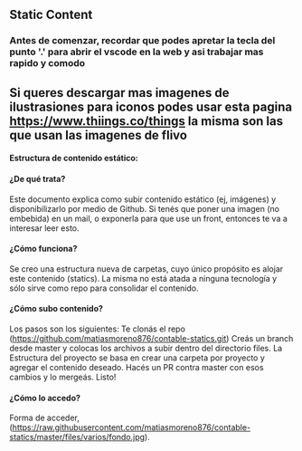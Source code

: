 <h2><b>Static Content</b></h2>

### Antes de comenzar, recordar que podes apretar la tecla del punto '.' para abrir el vscode en la web y asi trabajar mas rapido y comodo

## Si queres descargar mas imagenes de ilustrasiones para iconos podes usar esta pagina https://www.thiings.co/things la misma son las que usan las imagenes de flivo

<h4>Estructura de contenido estático:</h4>

<h4>¿De qué trata?</h4>

Este documento explica como subir contenido estático (ej, imágenes) y disponibilizarlo por medio de Github.
Si tenés que poner una imagen (no embebida) en un mail, o exponerla para que use un front, entonces te va a interesar leer esto.

<h4>¿Cómo funciona?</h4>

Se creo una estructura nueva de carpetas, cuyo único propósito es alojar este contenido (statics). La misma no está atada a ninguna tecnología y sólo sirve como repo para consolidar el contenido.

<h4>¿Cómo subo contenido?</h4>

Los pasos son los siguientes:
Te clonás el repo (https://github.com/matiasmoreno876/contable-statics.git)
Creás un branch desde master y colocas los archivos a subir dentro del directorio files.
La Estructura del proyecto se basa en crear una carpeta por proyecto y agregar el contenido deseado.
Hacés un PR contra master con esos cambios y lo mergeás.
Listo!

<h4>¿Cómo lo accedo?</h4>

Forma de acceder,(https://raw.githubusercontent.com/matiasmoreno876/contable-statics/master/files/varios/fondo.jpg).
